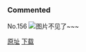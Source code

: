 ### Commented
No.156
![图片不见了~~~](https://imgs.xkcd.com/comics/commented.png)

[原址](https://xkcd.com//156) [下载](https://imgs.xkcd.com/comics/commented.png)

